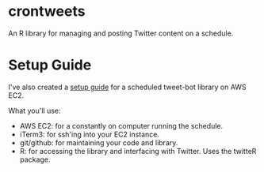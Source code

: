 # crontweets
An R library for managing and posting Twitter content on a schedule.

# Setup Guide
I've also created a [setup guide](Setup.md) for a scheduled tweet-bot library on AWS EC2.

What you'll use:  

- AWS EC2: for a constantly on computer running the schedule.  
- iTerm3: for ssh'ing into your EC2 instance.  
- git/github: for maintaining your code and library.  
- R: for accessing the library and interfacing with Twitter. Uses the twitteR package.  
